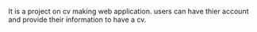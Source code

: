 It is a project on cv making web application.
users can have thier account and provide their information to have a cv. 
